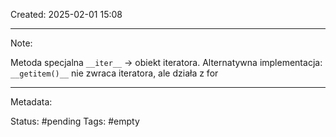 Created: 2025-02-01 15:08

---
Note:

Metoda specjalna `__iter__` -> obiekt iteratora.
Alternatywna implementacja: `__getitem()__` nie zwraca iteratora, ale działa z for

---
Metadata:

Status: #pending
Tags: #empty